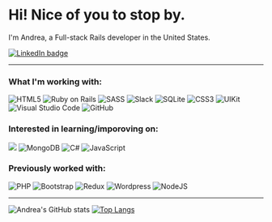 # Hi! Nice of you to stop by.

I'm Andrea, a Full-stack Rails developer in the United States.

<a href="https://linkedin.com/in/andrea-jasper" target="blank"><img align="center" src="https://img.shields.io/badge/LinkedIn-0077B5?style=for-the-badge&logo=linkedin&logoColor=white" alt="LinkedIn badge" /></a>

---

### What I'm working with:
<img alt="HTML5" src="https://img.shields.io/badge/-HTML5-E34F26?style=for-the-badge&logo=html5&logoColor=white" /> <img alt="Ruby on Rails" src="https://img.shields.io/badge/-RAILS-CC0000?style=for-the-badge&logo=ruby-on-rails&logoColor=white" /> <img alt="SASS" src="https://img.shields.io/badge/-SASS-CC6699?style=for-the-badge&logo=sass&logoColor=white" />  <img alt="Slack" src="https://img.shields.io/badge/-SLACK-4A154B?style=for-the-badge&logo=slack&logoColor=white" /> <img alt="SQLite" src="https://img.shields.io/badge/-SQLITE-003B57?style=for-the-badge&logo=sqlite&logoColor=white" /> <img alt="CSS3" src="https://img.shields.io/badge/-CSS3-1572B6?style=for-the-badge&logo=css3&logoColor=white" /> <img alt="UIKit" src="https://img.shields.io/badge/-UIKIT-2396F3?style=for-the-badge&logo=uikit&logoColor=white" />
<img alt="Visual Studio Code" src="https://img.shields.io/badge/-VS_CODE-2396F3?style=for-the-badge&logo=visual-studio-code&logoColor=white" /> <img alt="GitHub" src="https://img.shields.io/badge/-GITHUB-181717?style=for-the-badge&logo=github&logoColor=white" />

### Interested in learning/imporoving on:
<img src="https://img.shields.io/badge/REACT-%2300D9FF?&style=for-the-badge&logo=react&logoColor=white" /> <img alt="MongoDB" src ="https://img.shields.io/badge/MongoDB-%234ea94b.svg?style=for-the-badge&logo=mongodb&logoColor=white"/> <img alt="C#" src="https://img.shields.io/badge/c%23-%23239120.svg?style=for-the-badge&logo=c-sharp&logoColor=white"/> <img alt="JavaScript" src="https://img.shields.io/badge/javascript-%23323330.svg?style=for-the-badge&logo=javascript&logoColor=%23F7DF1E"/>

### Previously worked with:
<img alt="PHP" src="https://img.shields.io/badge/-PHP-777BB4?style=for-the-badge&logo=php&logoColor=white" /> <img alt="Bootstrap" src="https://img.shields.io/badge/-BOOTSTRAP-7952B3?style=for-the-badge&logo=bootstrap&logoColor=white" /> <img alt="Redux" src="https://img.shields.io/badge/redux-%23593d88.svg?style=for-the-badge&logo=redux&logoColor=white"/> <img alt="Wordpress" src="https://img.shields.io/badge/-WORDPRESS-21759B?style=for-the-badge&logo=wordpress&logoColor=white" /> <img alt="NodeJS" src="https://img.shields.io/badge/node.js-%2343853D.svg?style=for-the-badge&logo=node-dot-js&logoColor=white"/>

---
![Andrea's GitHub stats](https://github-readme-stats.vercel.app/api?username=andreajasper&theme=dracula&show_icons=true&hide=issues,stars) [![Top Langs](https://github-readme-stats.vercel.app/api/top-langs/?username=andreajasper&layout=compact&theme=dracula&hide=c%23,css,php,hack,shell)](https://github.com/AndreaJasper/github-readme-stats)


